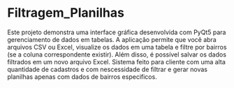 # Filtragem_Planilhas

Este projeto demonstra uma interface gráfica desenvolvida com PyQt5 para gerenciamento de dados em tabelas. A aplicação permite que você abra arquivos CSV ou Excel, visualize os dados em uma tabela e filtre por bairros (se a coluna correspondente existir). Além disso, é possível salvar os dados filtrados em um novo arquivo Excel.
Sistema feito para cliente com uma alta quantidade de cadastros e com nescessidade de filtrar e gerar novas planilhas apenas com dados de bairros especificos.

